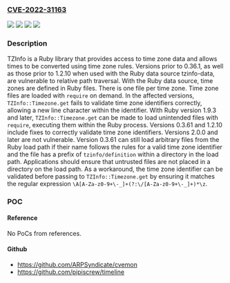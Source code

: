 ### [CVE-2022-31163](https://cve.mitre.org/cgi-bin/cvename.cgi?name=CVE-2022-31163)
![](https://img.shields.io/static/v1?label=Product&message=tzinfo&color=blue)
![](https://img.shields.io/static/v1?label=Version&message=n%2Fa&color=blue)
![](https://img.shields.io/static/v1?label=Vulnerability&message=CWE-22%3A%20Improper%20Limitation%20of%20a%20Pathname%20to%20a%20Restricted%20Directory%20('Path%20Traversal')&color=brighgreen)
![](https://img.shields.io/static/v1?label=Vulnerability&message=CWE-23%3A%20Relative%20Path%20Traversal&color=brighgreen)

### Description

TZInfo is a Ruby library that provides access to time zone data and allows times to be converted using time zone rules. Versions prior to 0.36.1, as well as those prior to 1.2.10 when used with the Ruby data source tzinfo-data, are vulnerable to relative path traversal. With the Ruby data source, time zones are defined in Ruby files. There is one file per time zone. Time zone files are loaded with `require` on demand. In the affected versions, `TZInfo::Timezone.get` fails to validate time zone identifiers correctly, allowing a new line character within the identifier. With Ruby version 1.9.3 and later, `TZInfo::Timezone.get` can be made to load unintended files with `require`, executing them within the Ruby process. Versions 0.3.61 and 1.2.10 include fixes to correctly validate time zone identifiers. Versions 2.0.0 and later are not vulnerable. Version 0.3.61 can still load arbitrary files from the Ruby load path if their name follows the rules for a valid time zone identifier and the file has a prefix of `tzinfo/definition` within a directory in the load path. Applications should ensure that untrusted files are not placed in a directory on the load path. As a workaround, the time zone identifier can be validated before passing to `TZInfo::Timezone.get` by ensuring it matches the regular expression `\A[A-Za-z0-9+\-_]+(?:\/[A-Za-z0-9+\-_]+)*\z`.

### POC

#### Reference
No PoCs from references.

#### Github
- https://github.com/ARPSyndicate/cvemon
- https://github.com/pipiscrew/timeline

